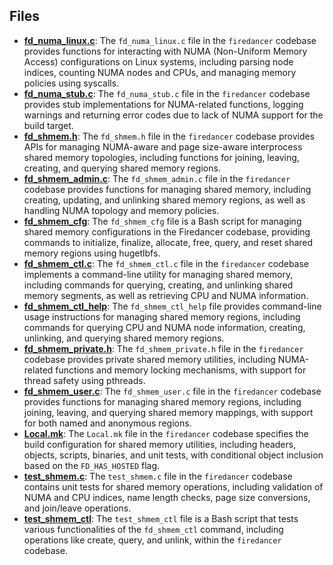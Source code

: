 
## Files
- **[fd_numa_linux.c](shmem/fd_numa_linux.c.driver.md)**: The `fd_numa_linux.c` file in the `firedancer` codebase provides functions for interacting with NUMA (Non-Uniform Memory Access) configurations on Linux systems, including parsing node indices, counting NUMA nodes and CPUs, and managing memory policies using syscalls.
- **[fd_numa_stub.c](shmem/fd_numa_stub.c.driver.md)**: The `fd_numa_stub.c` file in the `firedancer` codebase provides stub implementations for NUMA-related functions, logging warnings and returning error codes due to lack of NUMA support for the build target.
- **[fd_shmem.h](shmem/fd_shmem.h.driver.md)**: The `fd_shmem.h` file in the `firedancer` codebase provides APIs for managing NUMA-aware and page size-aware interprocess shared memory topologies, including functions for joining, leaving, creating, and querying shared memory regions.
- **[fd_shmem_admin.c](shmem/fd_shmem_admin.c.driver.md)**: The `fd_shmem_admin.c` file in the `firedancer` codebase provides functions for managing shared memory, including creating, updating, and unlinking shared memory regions, as well as handling NUMA topology and memory policies.
- **[fd_shmem_cfg](shmem/fd_shmem_cfg.driver.md)**: The `fd_shmem_cfg` file is a Bash script for managing shared memory configurations in the Firedancer codebase, providing commands to initialize, finalize, allocate, free, query, and reset shared memory regions using hugetlbfs.
- **[fd_shmem_ctl.c](shmem/fd_shmem_ctl.c.driver.md)**: The `fd_shmem_ctl.c` file in the `firedancer` codebase implements a command-line utility for managing shared memory, including commands for querying, creating, and unlinking shared memory segments, as well as retrieving CPU and NUMA information.
- **[fd_shmem_ctl_help](shmem/fd_shmem_ctl_help.driver.md)**: The `fd_shmem_ctl_help` file provides command-line usage instructions for managing shared memory regions, including commands for querying CPU and NUMA node information, creating, unlinking, and querying shared memory regions.
- **[fd_shmem_private.h](shmem/fd_shmem_private.h.driver.md)**: The `fd_shmem_private.h` file in the `firedancer` codebase provides private shared memory utilities, including NUMA-related functions and memory locking mechanisms, with support for thread safety using pthreads.
- **[fd_shmem_user.c](shmem/fd_shmem_user.c.driver.md)**: The `fd_shmem_user.c` file in the `firedancer` codebase provides functions for managing shared memory regions, including joining, leaving, and querying shared memory mappings, with support for both named and anonymous regions.
- **[Local.mk](shmem/Local.mk.driver.md)**: The `Local.mk` file in the `firedancer` codebase specifies the build configuration for shared memory utilities, including headers, objects, scripts, binaries, and unit tests, with conditional object inclusion based on the `FD_HAS_HOSTED` flag.
- **[test_shmem.c](shmem/test_shmem.c.driver.md)**: The `test_shmem.c` file in the `firedancer` codebase contains unit tests for shared memory operations, including validation of NUMA and CPU indices, name length checks, page size conversions, and join/leave operations.
- **[test_shmem_ctl](shmem/test_shmem_ctl.driver.md)**: The `test_shmem_ctl` file is a Bash script that tests various functionalities of the `fd_shmem_ctl` command, including operations like create, query, and unlink, within the `firedancer` codebase.
